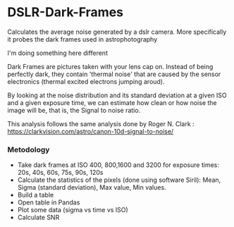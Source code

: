 # DSLR-Dark-Frames
Calculates the average noise generated by a dslr camera. 
More specifically it probes the dark frames used in astrophotography

I'm doing something here different

Dark Frames are pictures taken with your lens cap on. Instead of being perfectly dark, they contain 'thermal noise' that are caused by the sensor 
electronics (thermal excited electrons jumping aroud).

By looking at the noise distribution and its standard deviation at a given ISO and a given exposure time, we can estimate how clean or how noise the
image will be, that is, the Signal to noise ratio.

This analysis follows the same analysis done by Roger N. Clark : https://clarkvision.com/astro/canon-10d-signal-to-noise/ 

### Metodology
- Take dark frames at ISO 400, 800,1600 and 3200  for exposure times: 20s, 40s, 60s, 75s, 90s, 120s
- Calculate the statistics of the pixels (done using software Siril): Mean, Sigma (standard deviation), Max value, Min values.
- Build a table
- Open table in Pandas
- Plot some data (sigma vs time vs ISO)
- Calculate SNR

